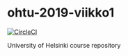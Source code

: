 # ohtu-2019-viikko1

[![CircleCI](https://circleci.com/gh/jonitaajamo/ohtu-2019-viikko1.svg?style=svg)](https://circleci.com/gh/jonitaajamo/ohtu-2019-viikko1)


University of Helsinki course repository
